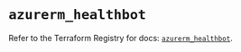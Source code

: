 # `azurerm_healthbot`

Refer to the Terraform Registry for docs: [`azurerm_healthbot`](https://registry.terraform.io/providers/hashicorp/azurerm/4.17.0/docs/resources/healthbot).
